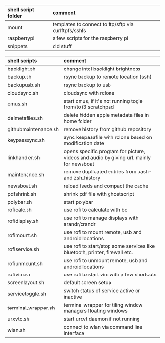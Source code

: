 | shell script folder | comment                                              |
| :------------------ | :--------------------------------------------------- |
| mount               | templates to connect to ftp/sftp via curlftpfs/sshfs |
| raspberrypi         | a few scripts for the raspberry pi                   |
| snippets            | old stuff                                            |

| shell scripts         | comment                                                                                 |
| :-------------------- | :-------------------------------------------------------------------------------------- |
| backlight.sh          | change intel backlight brightness                                                       |
| backup.sh             | rsync backup to remote location (ssh)                                                   |
| backupusb.sh          | rsync backup to usb                                                                     |
| cloudsync.sh          | cloudsync with rclone                                                                   |
| cmus.sh               | start cmus, if it's not running togle from/to i3 scratchpad                             |
| delmetafiles.sh       | delete hidden apple metadata files in home folder                                       |
| githubmaintenance.sh  | remove history from github repository                                                   |
| keypasssync.sh        | sync keepassfile with rclone based on modification date                                 |
| linkhandler.sh        | opens specific program for picture, videos and audio by giving url. mainly for newsboat |
| maintenance.sh        | remove duplicated entries from bash- and zsh_history                                    |
| newsboat.sh           | reload feeds and compact the cache                                                      |
| pdfshrink.sh          | shrink pdf file with ghostscript                                                        |
| polybar.sh            | start polybar                                                                           |
| roficalc.sh           | use rofi to calculate with bc                                                           |
| rofidisplay.sh        | use rofi to manage displays with arandr/xrandr                                          |
| rofimount.sh          | use rofi to mount remote, usb and android locations                                     |
| rofiservice.sh        | use rofi to start/stop some services like bluetooth, printer, firewall etc.             |
| rofiunmount.sh        | use rofi to unmount remote, usb and android locations                                   |
| rofivim.sh            | use rofi to start vim with a few shortcuts                                              |
| screenlayout.sh       | default screen setup                                                                    |
| servicetoggle.sh      | switch status of service active or inactive                                             |
| terminal_wrapper.sh   | terminal wrapper for tiling window managers floating windows                            |
| urxvtc.sh             | start urxvt daemon if not running                                                       |
| wlan.sh               | connect to wlan via command line interface                                              |
